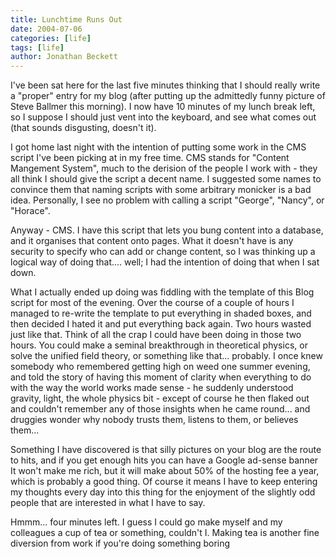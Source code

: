 ```yaml
---
title: Lunchtime Runs Out
date: 2004-07-06
categories: [life]
tags: [life]
author: Jonathan Beckett
---
```


I've been sat here for the last five minutes thinking that I should really write a "proper" entry for my blog (after putting up the admittedly funny picture of Steve Ballmer this morning). I now have 10 minutes of my lunch break left, so I suppose I should just vent into the keyboard, and see what comes out  (that sounds disgusting, doesn't it).

I got home last night with the intention of putting some work in the CMS script I've been picking at in my free time. CMS stands for "Content Mangement System", much to the derision of the people I work with - they all think I should give the script a decent name. I suggested some names to convince them that naming scripts with some arbitrary monicker is a bad idea. Personally, I see no problem with calling a script "George", "Nancy", or "Horace".

Anyway - CMS. I have this script that lets you bung content into a database, and it organises that content onto pages. What it doesn't have is any security to specify who can add or change content, so I was thinking up a logical way of doing that.... well; I had the intention of doing that when I sat down.

What I actually ended up doing was fiddling with the template of this Blog script for most of the evening. Over the course of a couple of hours I managed to re-write the template to put everything in shaded boxes, and then decided I hated it and put everything back again. Two hours wasted just like that. Think of all the crap I could have been doing in those two hours. You could make a seminal breakthrough in theoretical physics, or solve the unified field theory, or something like that... probably. I once knew somebody who remembered getting high on weed one summer evening, and told the story of having this moment of clarity when everything to do with the way the world works made sense - he suddenly understood gravity, light, the whole physics bit - except of course he then flaked out and couldn't remember any of those insights when he came round... and druggies wonder why nobody trusts them, listens to them, or believes them...

Something I have discovered is that silly pictures on your blog are the route to hits, and if you get enough hits you can have a Google ad-sense banner  It won't make me rich, but it will make about 50% of the hosting fee a year, which is probably a good thing. Of course it means I have to keep entering my thoughts every day into this thing for the enjoyment of the slightly odd people that are interested in what I have to say.

Hmmm... four minutes left. I guess I could go make myself and my colleagues a cup of tea or something, couldn't I. Making tea is another fine diversion from work if you're doing something boring 